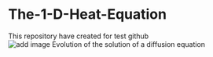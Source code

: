 # The-1-D-Heat-Equation
This repository have created for test github  
![add image]()
Evolution of the solution of a diffusion equation
